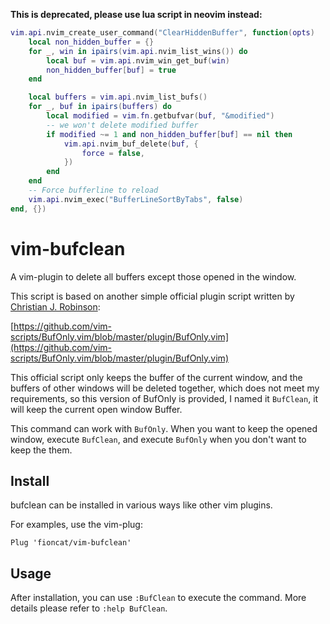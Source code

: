 **This is deprecated, please use lua script in neovim instead:**

```lua
vim.api.nvim_create_user_command("ClearHiddenBuffer", function(opts)
	local non_hidden_buffer = {}
	for _, win in ipairs(vim.api.nvim_list_wins()) do
		local buf = vim.api.nvim_win_get_buf(win)
		non_hidden_buffer[buf] = true
	end

	local buffers = vim.api.nvim_list_bufs()
	for _, buf in ipairs(buffers) do
		local modified = vim.fn.getbufvar(buf, "&modified")
		-- we won't delete modified buffer
		if modified ~= 1 and non_hidden_buffer[buf] == nil then
			vim.api.nvim_buf_delete(buf, {
				force = false,
			})
		end
	end
	-- Force bufferline to reload
	vim.api.nvim_exec("BufferLineSortByTabs", false)
end, {})
```

# vim-bufclean

A vim-plugin to delete all buffers except those opened in the window.

This script is based on another simple official plugin script written by [Christian J. Robinson](https://www.vim.org/account/profile.php?user_id=59):

[https://github.com/vim-scripts/BufOnly.vim/blob/master/plugin/BufOnly.vim](https://github.com/vim-scripts/BufOnly.vim/blob/master/plugin/BufOnly.vim)

This official script only keeps the buffer of the current window, and the buffers of other windows will be deleted together, which does not meet my requirements, so this version of BufOnly is provided, I named it `BufClean`, it will keep the current open window Buffer.

This command can work with `BufOnly`. When you want to keep the opened window, execute `BufClean`, and execute `BufOnly` when you don't want to keep the them.

## Install

bufclean can be installed in various ways like other vim plugins.

For examples, use the vim-plug:

```vim-script
Plug 'fioncat/vim-bufclean'
```

## Usage

After installation, you can use `:BufClean` to execute the command. More details please refer to `:help BufClean`.

